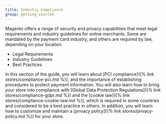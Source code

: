 ```yaml
---
title: Industry Compliance
group: getting-started
---
```


Magento offers a range of security and privacy capabilities that meet legal requirements and industry guidelines for online merchants. Some are mandated by the payment card industry, and others are required by law, depending on your location.

- Legal Requirements
- Industry Guidelines
- Best Practices

In this section of the guide, you will learn about [PCI compliance]({% link stores/compliance-pci.md %}), and the importance of establishing procedures to protect payment information. You will also learn how to bring your store into compliance with [Global Data Protection Regulations]({% link stores/compliance-gdpr.md %}) and the [cookie law]({% link stores/compliance-cookie-law.md %}), which is required in some countries and considered to be a best practice in others. In addition, you will learn how to customize and maintain a [privacy policy]({% link stores/privacy-policy.md %}) for your store.
